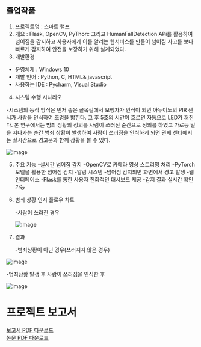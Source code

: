 ## 졸업작품
1. 프로젝트명 : 스마트 램프
2. 개요 : Flask, OpenCV, PyThorc 그리고 HumanFallDetection APi를 활용하여 넘어짐을 감지하고 사용자에게 이를 알리는 웹서비스를 만들어 넘어짐 사고를 보다 빠르게 감지하여 안전을 보장하기 위해 설계되었다.
3. 개발환경
- 운영체제 : Windows 10
- 개발 언어 : Python, C, HTML& javascript
- 사용하는 IDE : Pycharm, Visual Studio

4. 시스템 수행 시나리오

-시스템의 동작 방식은 먼저 좁은 골목길에서 보행자가 인식이 되면 아두이노의 PIR 센서가 사람을 인식하여 조명을 밝힌다. 그 후 5초의 시간이 흐르면 자동으로 LED가 꺼진다.
본 연구에서는 범죄 상황의 정의를 사람이 쓰러진 순간으로 정의를 하였고 가로등 밑을 지나가는 순간 범죄 상황이 발생하여 사람이 쓰러짐을 인식하게 되면 관제 센터에서는 실시간으로 경고문과 함께 상황을 볼 수 있다.

 ![image](https://github.com/user-attachments/assets/733fa327-890a-4db4-8ec3-804bcde1bbf2)

5. 주요 기능
-실시간 넘어짐 감지
  -OpenCV로 카메라 영상 스트리밍 처리
  -PyTorch 모델을 활용한 넘어짐 감지
-알림 시스템
  -넘어짐 감지되면 화면에서 경고 발생
-웹 인터페이스
  -Flask를 통한 사용자 친화적인 대시보드 제공
  -감지 결과 실시간 확인 가능 

7. 범죄 상황 인지 플로우 차트

   -사람이 쓰러진 경우
   
   ![image](https://github.com/user-attachments/assets/d9a2a83a-7bcf-406d-9392-bb35d3e9e37e)


8. 결과

   -범죄상황이 아닌 경우(쓰러지지 않은 경우)
   
![image](https://github.com/user-attachments/assets/c1759172-f744-4d47-98ca-db0173ca5e62)



   -범죄상황 발생 후 사람이 쓰러짐을 인식한 후

  ![image](https://github.com/user-attachments/assets/0c4dca0d-2415-442b-a3b0-6a33649f1353)

# 프로젝트 보고서 
[보고서 PDF 다운로드](./Smart%20Lamp%20최종보고서.pdf) <br>
[논문 PDF 다운로드](./졸업논문.pdf)


